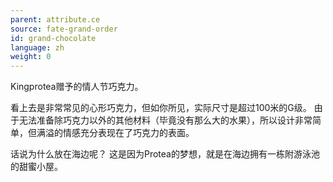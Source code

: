```yaml
---
parent: attribute.ce
source: fate-grand-order
id: grand-chocolate
language: zh
weight: 0
---
```


Kingprotea赠予的情人节巧克力。

看上去是非常常见的心形巧克力，但如你所见，实际尺寸是超过100米的G级。
由于无法准备除巧克力以外的其他材料（毕竟没有那么大的水果），所以设计非常简单，但满溢的情感充分表现在了巧克力的表面。

话说为什么放在海边呢？
这是因为Protea的梦想，就是在海边拥有一栋附游泳池的甜蜜小屋。

